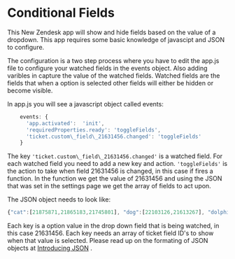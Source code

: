 Conditional Fields
==========

This New Zendesk app will show and hide fields based on the value of a dropdown. This app requires some basic knowledge of javascipt and JSON to configure. 

The configuration is a two step process where you have to edit the app.js file to configure your watched fields in the events object. Also adding varibles in capture the value of the watched fields. Watched fields are the fields that when a option is selected other fields will either be hidden or become visible. 

In app.js you will see a javascript object called events:

``` javascript
    events: {
      'app.activated':  'init',
      'requiredProperties.ready': 'toggleFields',
      'ticket.custom\_field\_21631456.changed': 'toggleFields'
    }
```

The key ``` 'ticket.custom\_field\_21631456.changed' ``` is a watched field. For each watched field you need to add a new key and action. ``` 'toggleFields' ``` is the action to take when field 21631456 is changed, in this case if fires a function. In the function we get the value of 21631456 and using the JSON that was set in the settings page we get the array of fields to act upon. 

The JSON object needs to look like: 

``` javascript
{"cat":[21875871,21865183,21745801], "dog":[22103126,21613267], "dolphin": [280865, 20295661], "the_fish": []}
```

Each key is a option value in the drop down field that is being watched, in this case 21631456. Each key needs an array of ticket field ID's to show when that value is selected. Please read up on the formating of JSON objects at [Introducing JSON](http://json.org/) . 